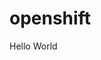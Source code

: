 # openshift

<html>
 <head>
  <title>Test PHP</title>
 </head>
 <body>
 <p>Hello World</p>
 </body>
</html>
